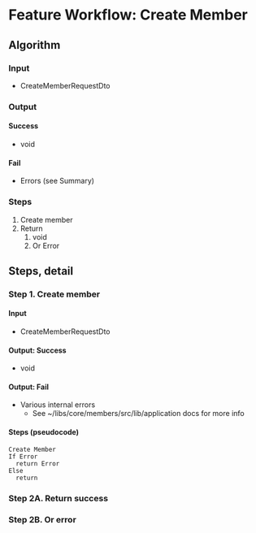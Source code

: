 # Feature Workflow: Create Member

## Algorithm

### Input

- CreateMemberRequestDto

### Output

#### Success

- void

#### Fail

- Errors (see Summary)

### Steps

1. Create member
2. Return
   1. void
   2. Or Error

## Steps, detail

### Step 1. Create member

#### Input

- CreateMemberRequestDto

#### Output: Success

- void

#### Output: Fail

- Various internal errors
  - See ~/libs/core/members/src/lib/application docs for more info

#### Steps (pseudocode)

```
Create Member
If Error
  return Error
Else
  return
```

### Step 2A. Return success

### Step 2B. Or error
